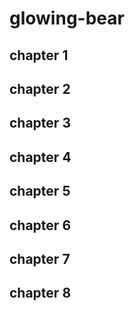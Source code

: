 # glowing-bear

## chapter 1


## chapter 2


## chapter 3


## chapter 4


## chapter 5


## chapter 6


## chapter 7


## chapter 8
